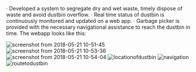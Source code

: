 · Developed a system to segregate dry and wet waste, timely dispose of waste and avoid dustbin overflow.
· Real time status of dustbin is continuously monitored and updated on a web app.
· Garbage picker is provided with the necessary navigational assistance to reach the dustbin in time.
The webapp looks like this:

![screenshot from 2018-05-21 10-51-45](https://user-images.githubusercontent.com/25207313/52582751-f0e1bd80-2e53-11e9-9c57-4e6fbfac2952.png)
![screenshot from 2018-05-21 10-53-36](https://user-images.githubusercontent.com/25207313/52582814-1a024e00-2e54-11e9-95a6-e963c526cb45.png)
![screenshot from 2018-05-21 10-54-04](https://user-images.githubusercontent.com/25207313/52582827-21295c00-2e54-11e9-9483-791e935c8dcc.png)
![locationofdustbin](https://user-images.githubusercontent.com/25207313/52582834-25557980-2e54-11e9-90f5-dd64e0e2211b.png)
![navigation](https://user-images.githubusercontent.com/25207313/52582836-27b7d380-2e54-11e9-937b-9ff655df9927.png)
![routetodustbin](https://user-images.githubusercontent.com/25207313/52582840-2b4b5a80-2e54-11e9-8644-6e1fba368123.png)

